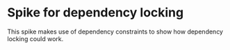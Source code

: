 # Spike for dependency locking

This spike makes use of dependency constraints to show how dependency locking
could work.
